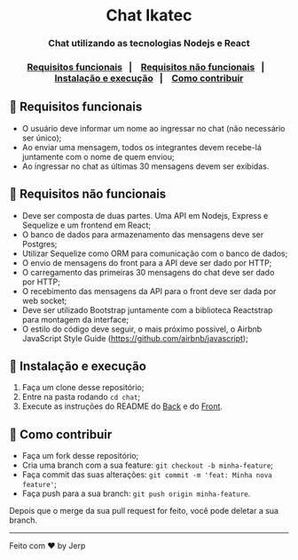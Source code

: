 <h1 align="center">
  Chat Ikatec
</h1>

<h3 align="center">
  Chat utilizando as tecnologias Nodejs e React
<h3>

<p align="center">
  <a href="#memo-requisitos-funcionais">Requisitos funcionais</a>&nbsp;&nbsp;&nbsp;|&nbsp;&nbsp;&nbsp;
  <a href="#memo-requisitos-não-funcionais">Requisitos não funcionais</a>&nbsp;&nbsp;&nbsp;|&nbsp;&nbsp;&nbsp;
  <a href="#-instalacao-e-execução">Instalação e execução</a>&nbsp;&nbsp;&nbsp;|&nbsp;&nbsp;&nbsp;
  <a href="#-como-contribuir">Como contribuir</a>
</p>

## :memo: Requisitos funcionais

- O usuário deve informar um nome ao ingressar no chat (não necessário ser único);
- Ao enviar uma mensagem, todos os integrantes devem recebe-lá juntamente com o nome de quem enviou;
- Ao ingressar no chat as últimas 30 mensagens devem ser exibidas.

## :memo: Requisitos não funcionais

- Deve ser composta de duas partes. Uma API em Nodejs, Express e Sequelize e um frontend em React;
- O banco de dados para armazenamento das mensagens deve ser Postgres;
- Utilizar Sequelize como ORM para comunicação com o banco de dados;
- O envio de mensagens do front para a API deve ser dado por HTTP;
- O carregamento das primeiras 30 mensagens do chat deve ser dado por HTTP;
- O recebimento das mensagens da API para o front deve ser dada por web socket;
- Deve ser utilizado Bootstrap juntamente com a biblioteca Reactstrap para montagem da interface;
- O estilo do código deve seguir, o mais próximo possivel, o Airbnb JavaScript Style Guide (https://github.com/airbnb/javascript);

## 🚀 Instalação e execução

1. Faça um clone desse repositório;
2. Entre na pasta rodando `cd chat`;
3. Execute as instruções do README do [Back](./back/README.md) e do [Front](./front/README.md).

## 🤔 Como contribuir

- Faça um fork desse repositório;
- Cria uma branch com a sua feature: `git checkout -b minha-feature`;
- Faça commit das suas alterações: `git commit -m 'feat: Minha nova feature'`;
- Faça push para a sua branch: `git push origin minha-feature`.

Depois que o merge da sua pull request for feito, você pode deletar a sua branch.

---

Feito com ♥ by Jerp
